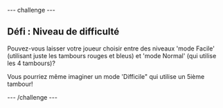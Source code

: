 --- challenge ---
## Défi : Niveau de difficulté
Pouvez-vous laisser votre joueur choisir entre des niveaux 'mode Facile' (utilisant juste les tambours rouges et bleus) et 'mode Normal' (qui utilise les 4 tambours)?

Vous pourriez même imaginer un mode 'Difficile" qui utilise un 5ième tambour!



--- /challenge ---
